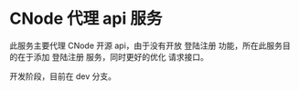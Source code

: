 # CNode 代理 api 服务

此服务主要代理 CNode 开源 api，由于没有开放 登陆注册 功能，所在此服务目的在于添加 登陆注册 服务，同时更好的优化 请求接口。

开发阶段，目前在 dev 分支。
